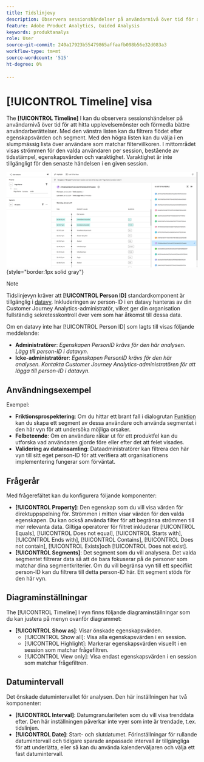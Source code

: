 ```yaml
---
title: Tidslinjevy
description: Observera sessionshändelser på användarnivå över tid för att hitta upplevelsemönster.
feature: Adobe Product Analytics, Guided Analysis
keywords: produktanalys
role: User
source-git-commit: 240a17923b55479865affaafb098b56e32d083a3
workflow-type: tm+mt
source-wordcount: '515'
ht-degree: 0%

---
```


# [!UICONTROL Timeline] visa

The **[!UICONTROL Timeline]** I kan du observera sessionshändelser på användarnivå över tid för att hitta upplevelsemönster och förmedla bättre användarberättelser. Med den vänstra listen kan du filtrera flödet efter egenskapsvärden och segment. Med den högra listen kan du välja i en slumpmässig lista över användare som matchar filtervillkoren. I mittområdet visas strömmen för den valda användaren per session, bestående av tidsstämpel, egenskapsvärden och varaktighet. Varaktighet är inte tillgängligt för den senaste händelsen i en given session.

![Tidslinje, bild](../assets/timeline.png){style="border:1px solid gray"}

>[!NOTE]
>
>Tidslinjevyn kräver att **[!UICONTROL Person ID]** standardkomponent är tillgänglig i [datavy](/help/data-views/component-reference.md#optional). Inkluderingen av person-ID i en datavy hanteras av din Customer Journey Analytics-administratör, vilket ger din organisation fullständig sekretesskontroll över vem som har åtkomst till dessa data.

Om en datavy inte har [!UICONTROL Person ID] som lagts till visas följande meddelande:

* **Administratörer**: *Egenskapen PersonID krävs för den här analysen. Lägg till person-ID i datavyn.*
* **Icke-administratörer**: *Egenskapen PersonID krävs för den här analysen. Kontakta Customer Journey Analytics-administratören för att lägga till person-ID i datavyn.*

## Användningsexempel

Exempel:

* **Friktionsprospektering**: Om du hittar ett brant fall i dialogrutan [Funktion](friction.md) kan du skapa ett segment av dessa användare och använda segmentet i den här vyn för att undersöka möjliga orsaker.
* **Felbeteende**: Om en användare råkar ut för ett produktfel kan du utforska vad användaren gjorde före eller efter det att felet visades.
* **Validering av datainsamling**: Dataadministratörer kan filtrera den här vyn till sitt eget person-ID för att verifiera att organisationens implementering fungerar som förväntat.

## Frågerår

Med frågerefältet kan du konfigurera följande komponenter:

* **[!UICONTROL Property]**: Den egenskap som du vill visa värden för direktuppspelning för. Strömmen i mitten visar värden för den valda egenskapen. Du kan också använda filter för att begränsa strömmen till mer relevanta data. Giltiga operatorer för filtret inkluderar [!UICONTROL Equals], [!UICONTROL Does not equal], [!UICONTROL Starts with], [!UICONTROL Ends with], [!UICONTROL Contains], [!UICONTROL Does not contain], [!UICONTROL Exists]och [!UICONTROL Does not exist].
* **[!UICONTROL Segments]**: Det segment som du vill analysera. Det valda segmentet filtrerar data så att de bara fokuserar på de personer som matchar dina segmentkriterier. Om du vill begränsa vyn till ett specifikt person-ID kan du filtrera till detta person-ID här. Ett segment stöds för den här vyn.

## Diagraminställningar

The [!UICONTROL Timeline] I vyn finns följande diagraminställningar som du kan justera på menyn ovanför diagrammet:

* **[!UICONTROL Show as]**: Visar önskade egenskapsvärden.
   * [!UICONTROL Show all]: Visa alla egenskapsvärden i en session.
   * [!UICONTROL Highlight]: Markerar egenskapsvärden visuellt i en session som matchar frågefiltren.
   * [!UICONTROL View only]: Visa endast egenskapsvärden i en session som matchar frågefiltren.

## Datumintervall

Det önskade datumintervallet för analysen. Den här inställningen har två komponenter:

* **[!UICONTROL Interval]**: Datumgranulariteten som du vill visa trenddata efter. Den här inställningen påverkar inte vyer som inte är trendade, t.ex. tidslinjen.
* **[!UICONTROL Date]**: Start- och slutdatumet. Förinställningar för rullande datumintervall och tidigare sparade anpassade intervall är tillgängliga för att underlätta, eller så kan du använda kalenderväljaren och välja ett fast datumintervall.
